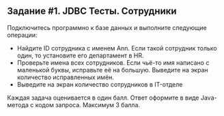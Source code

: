 ## Задание #1. JDBC Тесты. Сотрудники
Подключитесь программно к базе данных и выполните следующие операции:

* Найдите ID сотрудника с именем Ann. Если такой сотрудник только один, то установите его департамент в HR.
* Проверьте имена всех сотрудников. Если чьё-то имя написано с маленькой буквы, исправьте её на большую. Выведите на экран количество исправленных имён.
* Выведите на экран количество сотрудников в IT-отделе

Каждая задача оценивается в один балл. Ответ оформите в виде Java-метода c кодом запроса. Максимум 3 балла.